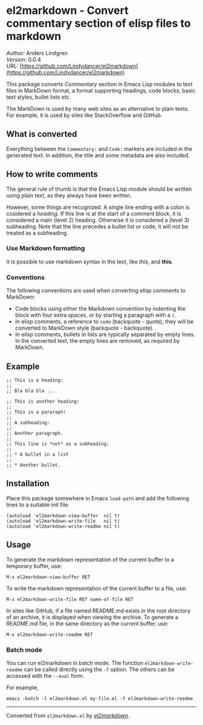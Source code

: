 # el2markdown - Convert commentary section of elisp files to markdown

*Author:* Anders Lindgren<br>
*Version:* 0.0.4<br>
*URL:* [https://github.com/Lindydancer/el2markdown](https://github.com/Lindydancer/el2markdown)<br>

This package converts *Commentary* section in Emacs Lisp modules to
text files in MarkDown format, a format supporting headings, code
blocks, basic text styles, bullet lists etc.

The MarkDown is used by many web sites as an alternative to plain
texts. For example, it is used by sites like StackOverflow and
GitHub.

## What is converted

Everything between the `Commentary:` and `Code:` markers are
included in the generated text. In addition, the title and *some*
metadata are also included.

## How to write comments

The general rule of thumb is that the Emacs Lisp module should be
written using plain text, as they always have been written.

However, some things are recognized. A single line ending with a
colon is cosidered a *heading*. If this line is at the start of a
comment block, it is considered a main (level 2) heading. Otherwise
it is considered a (level 3) subheading. Note that the line
precedes a bullet list or code, it will not be treated as a
subheading.

### Use Markdown formatting

It is possible to use markdown syntax in the text, like *this*, and
**this**.

### Conventions

The following conventions are used when converting elisp comments
to MarkDown:

* Code blocks using either the Markdown convention by indenting the
  block with four extra spaces, or by starting a paragraph with a
  `(`.
* In elisp comments, a reference to `code` (backquote - quote),
  they will be converted to MarkDown style (backquote - backquote).
* In elisp comments, bullets in lists are typically separated by
  empty lines. In the converted text, the empty lines are removed,
  as required by MarkDown.


## Example

    ;; This is a heading:
    ;;
    ;; Bla bla bla ...

    ;; This is another heading:
    ;;
    ;; This is a pararaph!
    ;;
    ;; A subheading:
    ;;
    ;; Another paragraph.
    ;;
    ;; This line is *not* as a subheading:
    ;;
    ;; * A bullet in a list
    ;;
    ;; * Another bullet.

## Installation

Place this package somewhere in Emacs `load-path` and add the
following lines to a suitable init file:

    (autoload 'el2markdown-view-buffer  nil t)
    (autoload 'el2markdown-write-file   nil t)
    (autoload 'el2markdown-write-readme nil t)

## Usage

To generate the markdown representation of the current buffer to a
temporary buffer, use:

    M-x el2markdown-view-buffer RET

To write the markdown representation of the current buffer to a
file, use:

    M-x el2markdown-write-file RET name-of-file RET

In sites like GitHub, if a file named README.md exists in the root
directory of an archive, it is displayed when viewing the archive.
To generate a README.md file, in the same directory as the current
buffer, use:

    M-x el2markdown-write-readme RET

### Batch mode

You can run el2markdown in batch mode. The function
`el2markdown-write-readme` can be called directly using the `-f`
option. The others can be accessed with the `--eval` form.

For example,

    emacs -batch -l el2markdown.el my-file.el -f el2markdown-write-readme



---
Converted from `el2markdown.el` by [*el2markdown*](https://github.com/Lindydancer/el2markdown).
